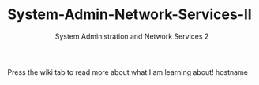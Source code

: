 # System-Admin-Network-Services-II

<html>
  <header>
    System Administration and Network Services 2
  </header>
  <body>
    Press the wiki tab to read more about what I am learning about!
  </body>
</html>
hostname
